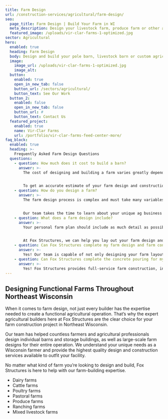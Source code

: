 ```yaml
---
title: Farm Design 
url: /construction-services/agricultural/farm-design/
seo:
  page_title: Farm Design | Build Your Farm in WI
  meta_description: Design your livestock farm, produce farm or other agricultural facility with Fox Structures’ full-service farm design and construction services in Northeast WI.
  featured_image: /uploads/vir-clar-farms-1-optimized.jpg
sector: Agricultural
hero: 
  enabled: true
  heading: Farm Design 
  body: Design and build your pole barn, livestock barn or custom agricultural facility with top-quality materials and advanced farming technology built to improve and support your operation.
  image: 
    image_url: /uploads/vir-clar-farms-1-optimized.jpg
    image_alt: 
  button:
    enabled: true
    open_in_new_tab: false
    button_url: /sectors/agricultural/
    button_text: See Our Work
  button_2:
    enabled: false
    open_in_new_tab: false
    button_url: #
    button_text: Contact Us
  featured_project: 
    enabled: true
    name: Vir-Clar Farms
    url: /portfolio/vir-clar-farms-feed-center-more/
faq_block:
  enabled: true
  heading: >-
    Frequently Asked Farm Design Questions
  questions:
    - question: How much does it cost to build a barn?
      answer: >-
        The cost of designing and building a farm varies greatly depending on the kind of farm you’d like to build, as well as the size and other project specifications. Here at Fox Structures, our team will work to understand your exact needs and vision to complete a farm design that will maximize efficiency and business opportunities for your operation. 


        To get an accurate estimate of your farm design and construction costs, [contact us today](/contact/) or give us a call at <a href="tel:920-766-9305">920-766-9305</a>.
    - question: How do you design a farm?
      answer: >-
        The farm design process is complex and must take many variables into account. You’ll need to know exactly how much space you are working with, how many barns, buildings and structures you’ll need, and what your budget is. You will also want to take into account the future growth of your farm and design your farm with maximum efficiency in mind. This can be a very daunting task, but the farm design experts at Fox Structures are here to help!  


        Our team takes the time to learn about your unique ag business to ensure we create a custom farm design tailored to your exact vision and needs. We can also help work within your budget to design a farm that grows with your business, constructing only the essential structures and buildings as you go.
    - question: What does a farm design include?
      answer: >-
        Your personal farm plan should include as much detail as possible about your operation, similar to a business plan. When it comes to your farm design, you should include details about the physical space, as well as the functions of these spaces and even the systems you will use within your farm. 


        At Fox Structures, we can help you lay out your farm design and identify the ideal areas to construct various structures, including barns, storage buildings, milking parlors and more. We can also help design and construct your farm buildings, complete with [automation technology](/blog/farming-technology-automating-agricultural-buildings/) that improves your output and efficiency.
    - question: Can Fox Structures complete my farm design and farm construction?
      answer: >-
        Yes! Our team is capable of not only designing your farm layout but also completing the construction of your farm structures. Whether you need barn buildings, storage buildings, milking parlors, on-site houses and more, we can complete your agricultural construction project for your farming operation. View our [barn construction page](/construction-services/agricultural/barn-construction/) to learn more.
    - question: Can Fox Structures complete the concrete pouring for my farm construction project?
      answer: >-
        Yes! Fox Structures provides full-service farm construction, including concrete work. Thanks to our merger with R&R Concrete, our team can now complete large-scale concrete projects faster and more precisely than ever.
---
```


## Designing Functional Farms Throughout Northeast Wisconsin 

When it comes to farm design, not just every builder has the expertise needed to create a functional agricultural operation. That’s why the expert agricultural builders here at Fox Structures are the clear choice for your farm construction project in Northeast Wisconsin. 

Our team has helped countless farmers and agricultural professionals design individual barns and storage buildings, as well as large-scale farm designs for their entire operation. We understand your unique needs as a Wisconsin farmer and provide the highest quality design and construction services available to outfit your facility. 

No matter what kind of farm you’re looking to design and build, Fox Structures is here to help with our farm-building expertise. 

- Dairy farms
- Cattle farms
- Poultry farms
- Pastoral farms 
- Produce farms 
- Ranching farms 
- Mixed livestock farms


